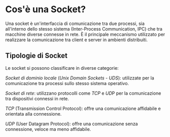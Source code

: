 # Cos'è una Socket?

Una socket è un'interfaccia di comunicazione tra due processi, sia all'interno dello stesso sistema (Inter-Process Communication, IPC) che tra macchine diverse connesse in rete. È il principale meccanismo utilizzato per realizzare la comunicazione tra client e server in ambienti distribuiti.

## Tipologie di Socket

Le socket si possono classificare in diverse categorie:

*Socket di dominio locale* (*Unix Domain Sockets - UDS*): utilizzate per la comunicazione tra processi sullo stesso sistema operativo.

*Socket di rete*: utilizzano protocolli come *TCP* e *UD*P per la comunicazione tra dispositivi connessi in rete.

*TCP* (Transmission Control Protocol): offre una comunicazione affidabile e orientata alla connessione.

*UDP* (User Datagram Protocol): offre una comunicazione senza connessione, veloce ma meno affidabile.
